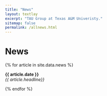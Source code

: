 ```yaml
---
title: "News"
layout: textlay
excerpt: "TAU Group at Texas A&M Univeristy."
sitemap: false
permalink: /allnews.html
---
```


# News

{% for article in site.data.news %}
<p><b>{{ article.date }}</b> <br>
<em>{{ article.headline}}</em></p>
{% endfor %}
